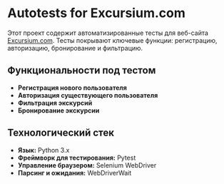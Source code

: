 # Autotests for Excursium.com

Этот проект содержит автоматизированные тесты для веб-сайта [Excursium.com](https://excursium.com/). Тесты покрывают ключевые функции: регистрацию, авторизацию, бронирование и фильтрацию.

## Функциональности под тестом

*   **Регистрация нового пользователя**
*   **Авторизация существующего пользователя**
*   **Фильтрация экскурсий** 
*   **Бронирование экскурсии**

## Технологический стек

*   **Язык:** Python 3.x
*   **Фреймворк для тестирования:** Pytest
*   **Управление браузером:** Selenium WebDriver
*   **Парсинг и ожидания:** WebDriverWait